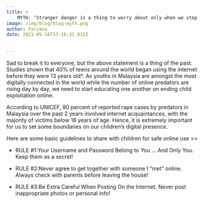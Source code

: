 ```yaml
---
title: >
    MYTH: ‘Stranger danger is a thing to worry about only when we step out the door.’
image: /img/blog/blog-myth.png
author: Farzana
date: 2021-05-16T17:16:31.032Z
     

---
```


Sad to break it to everyone, but the above statement is a thing of the past. Studies shown that 40% of teens around the world began using the internet before they were 13 years old*. As youths in Malaysia are amongst the most digitally connected in the world while the number of online predators are rising day by day, we need to start educating one another on ending child exploitation online.

According to UNICEF, 80 percent of reported rape cases by predators in Malaysia over the past 2 years involved internet acquaintances, with the majority of victims below 18 years of age. Hence, it is extremely important for us to set some boundaries on our children’s digital presence.

Here are some basic guidelines to share with children for safe online use >>

-  RULE #1:Your Username and Password Belong to You … And Only You. Keep them as a secret!
-  RULE #2:Never agree to get together with someone I “met” online. Always check with parents before leaving the house!

-  RULE #3:Be Extra Careful When Posting On the Internet. Never post inappropriate photos or personal info!
